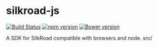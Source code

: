 silkroad-js
===========


[![Build Status](https://api.travis-ci.org/bq-devtools/silkroad-js.png?branch=master)](http://travis-ci.org/bq-devtools/silkroad-js)
[![npm version](https://badge.fury.io/js/silkroad-js.svg)](http://badge.fury.io/js/silkroad-js)
[![Bower version](https://badge.fury.io/bo/silkroad-js.svg)](http://badge.fury.io/bo/silkroad-js)

A SDK for SilkRoad compatible with browsers and node.
src/